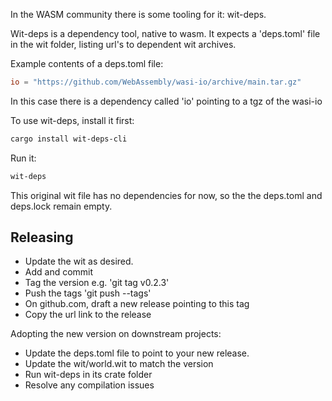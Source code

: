 In the WASM community there is some tooling for it: wit-deps.

Wit-deps is a dependency tool, native to wasm. It expects a 'deps.toml' file in the wit folder, listing url's to dependent wit archives.

Example contents of a deps.toml file:

```toml
io = "https://github.com/WebAssembly/wasi-io/archive/main.tar.gz"
```

In this case there is a dependency called 'io' pointing to a tgz of the wasi-io

To use wit-deps, install it first:

```bash
cargo install wit-deps-cli
```
Run it:

```bash
wit-deps
```

This original wit file has no dependencies for now, so the the deps.toml and deps.lock remain empty.

## Releasing
- Update the wit as desired.
- Add and commit
- Tag the version e.g. 'git tag v0.2.3'
- Push the tags 'git push --tags'
- On github.com, draft a new release pointing to this tag
- Copy the url link to the release

Adopting the new version on downstream projects:
- Update the deps.toml file to point to your new release.
- Update the wit/world.wit to match the version
- Run wit-deps in its crate folder
- Resolve any compilation issues

